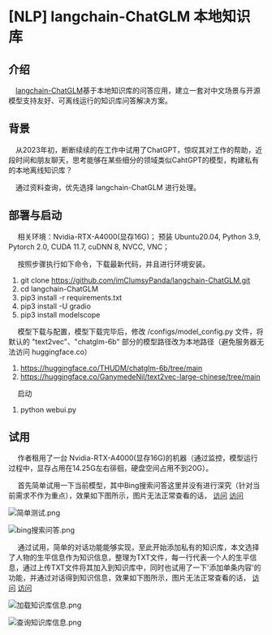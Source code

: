 # [NLP] langchain-ChatGLM 本地知识库

## 介绍

&ensp;&ensp;[langchain-ChatGLM](https://github.com/imClumsyPanda/langchain-ChatGLM)基于本地知识库的问答应用，建立一套对中文场景与开源模型支持友好、可离线运行的知识库问答解决方案。

## 背景

&ensp;&ensp;从2023年初，断断续续的在工作中试用了ChatGPT，惊叹其对工作的帮助，近段时间和朋友聊天，思考能够在某些细分的领域类似CahtGPT的模型，构建私有的本地离线知识库？

&ensp;&ensp;通过资料查询，优先选择 langchain-ChatGLM 进行处理。

## 部署与启动

&ensp;&ensp; 相关环境：Nvidia-RTX-A4000(显存16G)； 预装 Ubuntu20.04, Python 3.9, Pytorch 2.0, CUDA 11.7, cuDNN 8, NVCC, VNC； 

&ensp;&ensp; 按照步骤执行如下命令，下载最新代码，并且进行环境安装。

1. git clone https://github.com/imClumsyPanda/langchain-ChatGLM.git
2. cd langchain-ChatGLM
3. pip3 install -r requirements.txt
4. pip3 install -U gradio
5. pip3 install modelscope

&ensp;&ensp; 模型下载与配置，模型下载完毕后，修改 /configs/model_config.py 文件，将默认的 "text2vec"、"chatglm-6b" 部分的模型路径改为本地路径（避免服务器无法访问 huggingface.co）

1. https://huggingface.co/THUDM/chatglm-6b/tree/main
2. https://huggingface.co/GanymedeNil/text2vec-large-chinese/tree/main

&ensp;&ensp; 启动

1. python webui.py

## 试用

&ensp;&ensp; 作者租用了一台 Nvidia-RTX-A4000(显存16G)的机器（通过监控，模型运行过程中，显存占用在14.25G左右徘徊，硬盘空间占用不到20G）。

&ensp;&ensp; 首先简单试用一下当前模型，其中Bing搜索问答这里并没有进行深究（针对当前需求不作为重点），效果如下图所示，图片无法正常查看的话， [访问](https://gitee.com/alexgaoyh/pap-docs/blob/master/md/other/img/langchain-ChatGLM-simple.png) [访问](https://gitee.com/alexgaoyh/pap-docs/blob/master/md/other/img/langchain-ChatGLM-bing.png)

![简单测试.png](https://s2.loli.net/2023/06/29/lB7ayTJ3sLmXVQu.png)

![bing搜索问答.png](https://s2.loli.net/2023/06/29/4t7xylgDKo8zPVc.png)

&ensp;&ensp; 通过试用，简单的对话功能能够实现，至此开始添加私有的知识库，本文选择了人物的生平信息作为知识信息，整理为TXT文件，每一行代表一个人的生平信息，通过上传TXT文件将其加入到知识库中，同时也试用了一下'添加单条内容'的功能，并通过对话得到知识信息，效果如下图所示，图片无法正常查看的话， [访问](https://gitee.com/alexgaoyh/pap-docs/blob/master/md/other/img/langchain-ChatGLM-load-kg.png) [访问](https://gitee.com/alexgaoyh/pap-docs/blob/master/md/other/img/langchain-ChatGLM-using-kg.png)

![加载知识库信息.png](https://s2.loli.net/2023/06/29/QOSiGKN256HwaC3.png)

![查询知识库信息.png](https://s2.loli.net/2023/06/29/YNgwqzUpj4P91Td.png)
